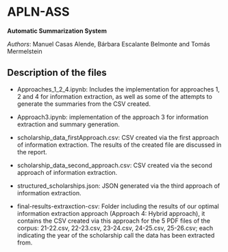 # APLN-ASS

**Automatic Summarization System**

*Authors*: Manuel Casas Alende, Bárbara Escalante Belmonte and Tomás Mermelstein

## Description of the files

- Approaches_1_2_4.ipynb: Includes the implementation for approaches 1, 2 and 4 for information extraction, as well as some of the attempts to generate the summaries from the CSV created.

- Approach3.ipynb: implementation of the approach 3 for information extraction and summary generation.

- scholarship_data_firstApproach.csv: CSV created via the first approach of information extraction. The results of the created file are discussed in the report.

- scholarship_data_second_approach.csv: CSV created via the second approach of information extraction.

- structured_scholarships.json: JSON generated via the third approach of information extraction.

- final-results-extraxction-csv: Folder including the results of our optimal information extraction approach (Approach 4: Hybrid approach), it contains the CSV created via this approach for the 5 PDF files of the corpus: 21-22.csv, 22-23.csv, 23-24.csv, 24-25.csv, 25-26.csv; each indicating the year of the scholarship call the data has been extracted from.

  
